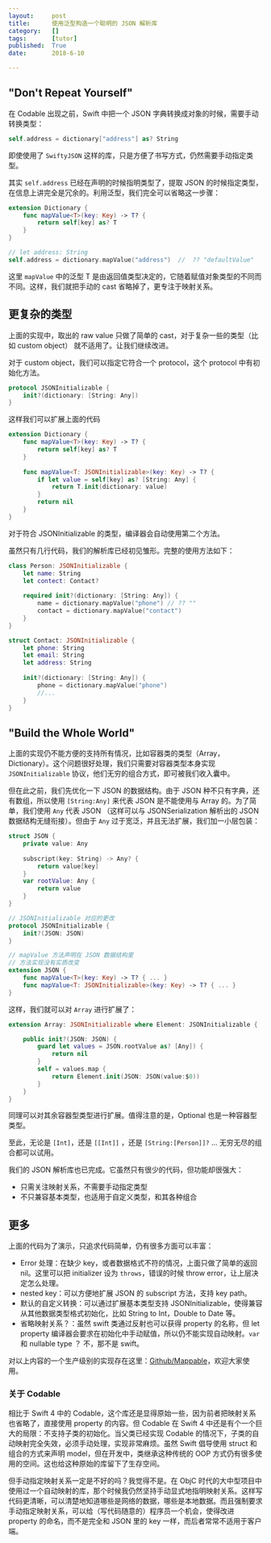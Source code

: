 ```yaml
---
layout:     post
title:      使用泛型构造一个聪明的 JSON 解析库
category:   []
tags:       [tutor]
published:  True
date:       2018-6-10

---
```


## "Don't Repeat Yourself"

在 Codable 出现之前，Swift 中把一个 JSON 字典转换成对象的时候，需要手动转换类型：

```swift
self.address = dictionary["address"] as? String
```

即使使用了 `SwiftyJSON` 这样的库，只是方便了书写方式，仍然需要手动指定类型。

其实 `self.address` 已经在声明的时候指明类型了，提取 JSON 的时候指定类型，在信息上讲完全是冗余的。利用泛型，我们完全可以省略这一步骤：

```swift
extension Dictionary {
    func mapValue<T>(key: Key) -> T? {
        return self[key] as? T
    }  
}

// let address: String
self.address = dictionary.mapValue("address")  //  ?? "defaultValue"
```

这里 `mapValue` 中的泛型 T 是由返回值类型决定的，它随着赋值对象类型的不同而不同。这样，我们就把手动的 cast 省略掉了，更专注于映射关系。

## 更复杂的类型

上面的实现中，取出的 raw value 只做了简单的 cast，对于复杂一些的类型（比如 custom object） 就不适用了。让我们继续改进。

对于 custom object，我们可以指定它符合一个 protocol，这个 protocol 中有初始化方法。

```swift
protocol JSONInitializable {
    init?(dictionary: [String: Any]) 
}
```

这样我们可以扩展上面的代码

```swift
extension Dictionary {
    func mapValue<T>(key: Key) -> T? {
        return self[key] as? T
    } 
    
    func mapValue<T: JSONInitializable>(key: Key) -> T? {
        if let value = self[key] as? [String: Any] {
            return T.init(dictionary: value)
        }
        return nil
    } 
}
```

对于符合 JSONInitializable 的类型，编译器会自动使用第二个方法。

虽然只有几行代码，我们的解析库已经初见雏形。完整的使用方法如下：

```swift
class Person: JSONInitializable {
    let name: String
	let contect: Contact?
    
    required init?(dictionary: [String: Any]) {
     	name = dictionary.mapValue("phone") // ?? "" 
        contact = dictionary.mapValue("contact") 
    }
}

struct Contact: JSONInitializable {
    let phone: String
    let email: String
    let address: String
    
    init?(dictionary: [String: Any]) {
     	phone = dictionary.mapValue("phone")   
        //...
    }
}
```



## "Build the Whole World"

上面的实现仍不能方便的支持所有情况，比如容器类的类型（Array，Dictionary）。这个问题很好处理，我们只需要对容器类型本身实现 `JSONInitializable` 协议，他们无穷的组合方式，即可被我们收入囊中。

但在此之前，我们先优化一下 JSON 的数据结构。由于 JSON 种不只有字典，还有数组，所以使用 `[String:Any]` 来代表 JSON 是不能使用与 Array 的。为了简单，我们使用 `Any` 代表 JSON （这样可以与 JSONSerialization  解析出的 JSON 数据结构无缝衔接）。但由于 `Any` 过于宽泛，并且无法扩展，我们加一小层包装：

```swift
struct JSON {
    private value: Any
    
    subscript(key: String) -> Any? {
        return value[key]
    }
    var rootValue: Any {
        return value
    }
}

// JSONInitializable 对应的更改
protocol JSONInitializable {
    init?(JSON: JSON) 
}

// mapValue 方法声明在 JSON 数据结构里
// 方法实现没有实质改变
extension JSON {
    func mapValue<T>(key: Key) -> T? { ... }
    func mapValue<T: JSONInitializable>(key: Key) -> T? { ... }
}
```

这样，我们就可以对 `Array` 进行扩展了：

```swift
extension Array: JSONInitializable where Element: JSONInitializable {

    public init?(JSON: JSON) {
        guard let values = JSON.rootValue as? [Any]) {
            return nil
        }
        self = values.map {
            return Element.init(JSON: JSON(value:$0))
        }
    }
}
```

同理可以对其余容器型类型进行扩展。值得注意的是，Optional 也是一种容器型类型。

至此，无论是 `[Int]`，还是 `[[Int]]` ，还是 `[String:[Person]]?`  ... 无穷无尽的组合都可以试用。

我们的 JSON 解析库也已完成。它虽然只有很少的代码，但功能却很强大：

- 只需关注映射关系，不需要手动指定类型
- 不只兼容基本类型，也适用于自定义类型，和其各种组合

## 更多

上面的代码为了演示，只追求代码简单，仍有很多方面可以丰富：

- Error 处理：在缺少 key，或者数据格式不符的情况，上面只做了简单的返回 nil。这里可以把 initializer 设为 `throws`，错误的时候 throw error，让上层决定怎么处理。
- nested key：可以方便地扩展 JSON 的 subscript 方法，支持 key path。
- 默认的自定义转换：可以通过扩展基本类型支持 JSONInitializable，使得兼容从其他数据类型格式初始化，比如 String to Int，Double to Date 等。
- 省略映射关系？：虽然 swift 类通过反射也可以获得 property 的名称，但 let property 编译器会要求在初始化中手动赋值，所以仍不能实现自动映射。`var` 和 nullable type ？ 不，那不是 swift。

对以上内容的一个生产级别的实现存在这里：[Github/Mappable](https://github.com/leavez/Mappable)，欢迎大家使用。

### 关于 Codable

相比于 Swift 4 中的 Codable，这个库还是显得原始一些，因为前者把映射关系也省略了，直接使用 property 的内容。但 Codable 在 Swift 4 中还是有个一个巨大的局限：不支持子类的初始化。当父类已经实现 Codable 的情况下，子类的自动映射完全失效，必须手动处理，实现非常麻烦。虽然 Swift 倡导使用 struct 和组合的方式来声明 model，但在开发中，类继承这种传统的 OOP 方式仍有很多使用的空间。这也给这种原始的库留下了生存空间。

但手动指定映射关系一定是不好的吗？我觉得不是。在 ObjC 时代的大中型项目中使用过一个自动映射的库，那个时候我仍然坚持手动显式地指明映射关系。这样写代码更清晰，可以清楚地知道哪些是网络的数据，哪些是本地数据。而且强制要求手动指定映射关系，可以给（写代码随意的）程序员一个机会，使得改进 property 的命名，而不是完全和 JSON 里的 key 一样，而后者常常不适用于客户端。

